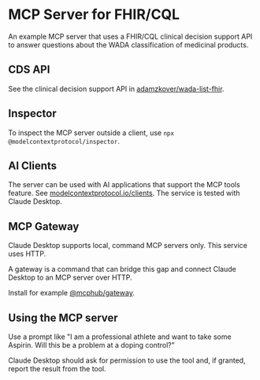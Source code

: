 # MCP Server for FHIR/CQL

An example MCP server that uses a FHIR/CQL clinical decision support API to answer questions about the WADA classification of medicinal products.

## CDS API

See the clinical decision support API in [adamzkover/wada-list-fhir](https://github.com/adamzkover/wada-list-fhir).

## Inspector

To inspect the MCP server outside a client, use `npx @modelcontextprotocol/inspector`.

## AI Clients

The server can be used with AI applications that support the MCP tools feature. See [modelcontextprotocol.io/clients](https://modelcontextprotocol.io/clients). The service is tested with Claude Desktop.

## MCP Gateway

Claude Desktop supports local, command MCP servers only.
This service uses HTTP.

A gateway is a command that can bridge this gap and connect Claude Desktop to an MCP server over HTTP.

Install for example [@mcphub/gateway](https://www.npmjs.com/package/@mcphub/gateway).

## Using the MCP server

Use a prompt like "I am a professional athlete and want to take some Aspirin. Will this be a problem at a doping control?"

Claude Desktop should ask for permission to use the tool and, if granted, report the result from the tool.
